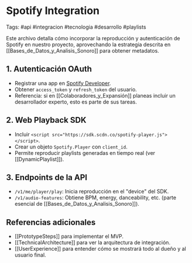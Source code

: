 # Spotify Integration
Tags: #api #integracion #tecnologia #desarrollo #playlists

Este archivo detalla cómo incorporar la reproducción y autenticación de Spotify en nuestro proyecto, aprovechando la estrategia descrita en [[Bases_de_Datos_y_Analisis_Sonoro]] para obtener metadatos.

## 1. Autenticación OAuth
- Registrar una app en [Spotify Developer](https://developer.spotify.com/dashboard).
- Obtener `access_token` y `refresh_token` del usuario.
- Referencia: si en [[Colaboradores_y_Expansión]] planeas incluir un desarrollador experto, esto es parte de sus tareas.

## 2. Web Playback SDK
- Incluir `<script src="https://sdk.scdn.co/spotify-player.js"></script>`.
- Crear un objeto `Spotify.Player` con `client_id`.
- Permite reproducir playlists generadas en tiempo real (ver [[DynamicPlaylist]]).

## 3. Endpoints de la API
- `/v1/me/player/play`: Inicia reproducción en el "device" del SDK.
- `/v1/audio-features`: Obtiene BPM, energy, danceability, etc. (parte esencial de [[Bases_de_Datos_y_Analisis_Sonoro]]).

## Referencias adicionales
- [[PrototypeSteps]] para implementar el MVP.
- [[TechnicalArchitecture]] para ver la arquitectura de integración.
- [[UserExperience]] para entender cómo se mostrará todo al dueño y al usuario final.